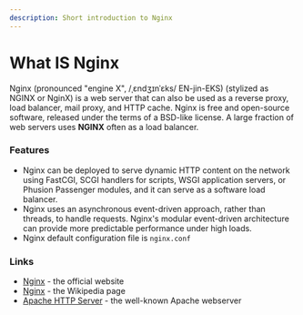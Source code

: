 ```yaml
---
description: Short introduction to Nginx
---
```


# What IS Nginx

Nginx (pronounced "engine X", /ˌɛndʒɪnˈɛks/ EN-jin-EKS) (stylized as NGINX or NginX) is a web server that can also be used as a reverse proxy, load balancer, mail proxy, and HTTP cache. Nginx is free and open-source software, released under the terms of a BSD-like license. A large fraction of web servers uses **NGINX** often as a load balancer.



### Features

* Nginx can be deployed to serve dynamic HTTP content on the network using FastCGI, SCGI handlers for scripts, WSGI application servers, or Phusion Passenger modules, and it can serve as a software load balancer.
* Nginx uses an asynchronous event-driven approach, rather than threads, to handle requests. Nginx's modular event-driven architecture can provide more predictable performance under high loads.
* Nginx default configuration file is `nginx.conf`

###

### Links

* [Nginx](https://www.nginx.com/) - the official website
* [Nginx](https://en.wikipedia.org/wiki/Nginx) - the Wikipedia page
* [Apache HTTP Server](https://github.com/app-generator/docs/tree/a7c2441bf81cb9d2ad47b81b25204d5fc21897d9/what-is/apache/README.md) - the well-known Apache webserver
